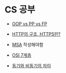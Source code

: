 # CS 공부

- [OOP vs PP vs FP](./md/Programming.md)

- [HTTP의 구조, HTTPS란?](./md/http.md)

- [MSA](./md/MSA.md) 작성해야함

- [OSI 7계층](./md/OSI.md)

- [동기와 비동기의 차이](./md/Synchronous.md)